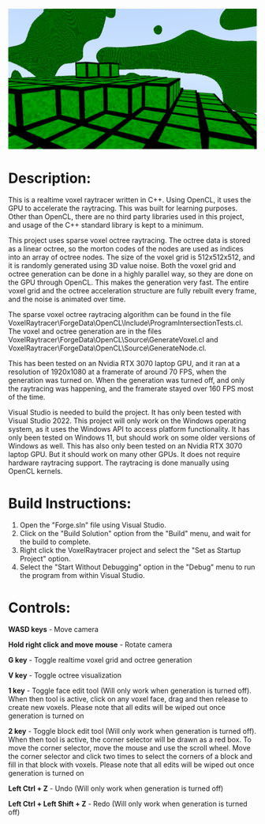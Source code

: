 ![Screenshot](Screenshot.png)

# Description:

This is a realtime voxel raytracer written in C++. Using OpenCL, it uses the GPU to accelerate the raytracing.
This was built for learning purposes. Other than OpenCL, there are no third party libraries used in this project, and usage of the C++ standard library is kept to a minimum.

This project uses sparse voxel octree raytracing. The octree data is stored as a linear octree, so the morton codes of the nodes are used as indices into an array of octree nodes.
The size of the voxel grid is 512x512x512, and it is randomly generated using 3D value noise.
Both the voxel grid and octree generation can be done in a highly parallel way, so they are done on the GPU through OpenCL. This makes the generation very fast.
The entire voxel grid and the octree acceleration structure are fully rebuilt every frame, and the noise is animated over time.

The sparse voxel octree raytracing algorithm can be found in the file VoxelRaytracer\ForgeData\OpenCL\Include\ProgramIntersectionTests.cl.
The voxel and octree generation are in the files VoxelRaytracer\ForgeData\OpenCL\Source\GenerateVoxel.cl and VoxelRaytracer\ForgeData\OpenCL\Source\GenerateNode.cl.

This has been tested on an Nvidia RTX 3070 laptop GPU, and it ran at a resolution of 1920x1080 at a framerate of around 70 FPS, when the generation was turned on.
When the generation was turned off, and only the raytracing was happening, and the framerate stayed over 160 FPS most of the time.

Visual Studio is needed to build the project. It has only been tested with Visual Studio 2022.
This project will only work on the Windows operating system, as it uses the Windows API to access platform functionality.
It has only been tested on Windows 11, but should work on some older versions of Windows as well.
This has also only been tested on an Nvidia RTX 3070 laptop GPU. But it should work on many other GPUs.
It does not require hardware raytracing support. The raytracing is done manually using OpenCL kernels.

# Build Instructions:

1. Open the "Forge.sln" file using Visual Studio.
2. Click on the "Build Solution" option from the "Build" menu, and wait for the build to complete.
3. Right click the VoxelRaytracer project and select the "Set as Startup Project" option.
4. Select the "Start Without Debugging" option in the "Debug" menu to run the program from within Visual Studio.

# Controls:

**WASD keys** - Move camera

**Hold right click and move mouse** - Rotate camera

**G key** - Toggle realtime voxel grid and octree generation

**V key** - Toggle octree visualization

**1 key** - Toggle face edit tool (Will only work when generation is turned off).
		When then tool is active, click on any voxel face, drag and then release to create new voxels.
		Please note that all edits will be wiped out once generation is turned on

**2 key** - Toggle block edit tool (Will only work when generation is turned off).
		When then tool is active, the corner selector will be drawn as a red box.
		To move the corner selector, move the mouse and use the scroll wheel.
		Move the corner selector and click two times to select the corners of a block and fill in that block with voxels.
		Please note that all edits will be wiped out once generation is turned on

**Left Ctrl + Z** - Undo (Will only work when generation is turned off)

**Left Ctrl + Left Shift + Z** - Redo (Will only work when generation is turned off)
